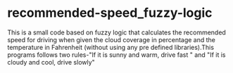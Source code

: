# recommended-speed_fuzzy-logic
This is a small code based on fuzzy logic that calculates the recommended speed for driving when given the cloud coverage in percentage and the temperature in Fahrenheit (without using any pre defined libraries).This programs follows two rules-"If it is sunny and warm, drive fast " and "If it is cloudy and cool, drive slowly"
